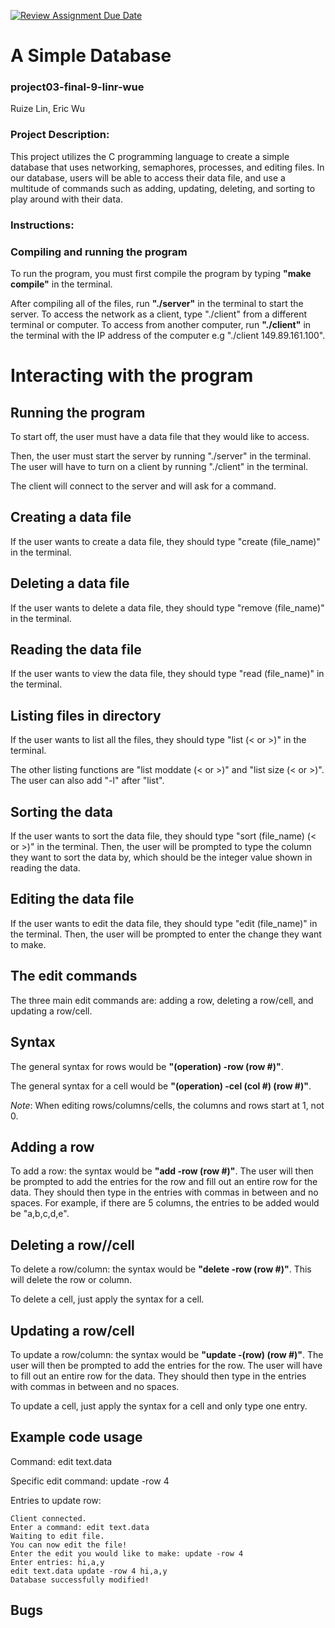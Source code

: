 [![Review Assignment Due Date](https://classroom.github.com/assets/deadline-readme-button-24ddc0f5d75046c5622901739e7c5dd533143b0c8e959d652212380cedb1ea36.svg)](https://classroom.github.com/a/SQs7pKlr)
# A Simple Database

### project03-final-9-linr-wue

Ruize Lin, Eric Wu
       
### Project Description:

This project utilizes the C programming language to create a simple database that uses networking, semaphores, processes, and editing files. In our database, users will be able to access their data file, and use a multitude of commands such as adding, updating, deleting, and sorting to play around with their data.
  
### Instructions:

### Compiling and running the program

To run the program, you must first compile the program by typing **"make compile"** in the terminal.

After compiling all of the files, run **"./server"** in the terminal to start the server. To access the network as a client, type "./client" from a different terminal 
or computer. To access from another computer, run **"./client"** in the terminal with the IP address of the computer e.g "./client 149.89.161.100".

# Interacting with the program

## Running the program

To start off, the user must have a data file that they would like to access.

Then, the user must start the server by running "./server" in the terminal. The user will have to turn on a client by running "./client" in the terminal. 

The client will connect to the server and will ask for a command.

## Creating a data file

If the user wants to create a data file, they should type "create (file_name)" in the terminal. 

## Deleting a data file

If the user wants to delete a data file, they should type "remove (file_name)" in the terminal. 

## Reading the data file

If the user wants to view the data file, they should type "read (file_name)" in the terminal. 

## Listing files in directory

If the user wants to list all the files, they should type "list (< or >)" in the terminal. 

The other listing functions are "list moddate (< or >)" and "list size (< or >)". The user can also add "-l" after "list".

## Sorting the data

If the user wants to sort the data file, they should type "sort (file_name) (< or >)" in the terminal. 
Then, the user will be prompted to type the column they want to sort the data by, which should be the integer value shown in reading the data.

## Editing the data file

If the user wants to edit the data file, they should type "edit (file_name)" in the terminal. 
Then, the user will be prompted to enter the change they want to make. 

## The edit commands

The three main edit commands are: adding a row, deleting a row/cell, and updating a row/cell. 

## Syntax

The general syntax for rows would be **"(operation) -row (row #)"**.

The general syntax for a cell would be **"(operation) -cel (col #) (row #)"**.

*Note*: When editing rows/columns/cells, the columns and rows start at 1, not 0.

## Adding a row

To add a row: the syntax would be **"add -row (row #)"**. 
The user will then be prompted to add the entries for the row and fill out an entire row for the data. 
They should then type in the entries with commas in between and no spaces. 
For example, if there are 5 columns, the entries to be added would be "a,b,c,d,e". 

## Deleting a row//cell

To delete a row/column: the syntax would be **"delete -row (row #)"**. This will delete the row or column.

To delete a cell, just apply the syntax for a cell.

## Updating a row/cell

To update a row/column: the syntax would be **"update -(row) (row #)"**. The user will then be prompted to add the entries for the row. The user will have to fill out an entire row for the data. 
They should then type in the entries with commas in between and no spaces. 

To update a cell, just apply the syntax for a cell and only type one entry.

## Example code usage

Command: edit text.data

Specific edit command: update -row 4

Entries to update row: 

```
Client connected.
Enter a command: edit text.data
Waiting to edit file.
You can now edit the file!
Enter the edit you would like to make: update -row 4
Enter entries: hi,a,y    
edit text.data update -row 4 hi,a,y
Database successfully modified!
```

## Bugs
